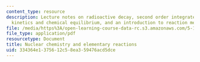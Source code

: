 ```yaml
---
content_type: resource
description: Lecture notes on radioactive decay, second order integrated rate laws,
  kinetics and chemical equilibrium, and an introduction to reaction mechanisms.
file: /media/https%3A/open-learning-course-data-rc.s3.amazonaws.com/5-111-principles-of-chemical-science-fall-2008/334364e1375612c58ea359476acd5dce_lecnotes32.pdf
file_type: application/pdf
resourcetype: Document
title: Nuclear chemistry and elementary reactions
uid: 334364e1-3756-12c5-8ea3-59476acd5dce
---
```

